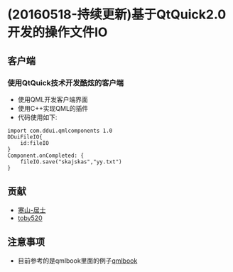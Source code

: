 # (20160518-持续更新)基于QtQuick2.0开发的操作文件IO

## 客户端

### 使用QtQuick技术开发酷炫的客户端
* 使用QML开发客户端界面
* 使用C++实现QML的插件
* 代码使用如下:

```
import com.ddui.qmlcomponents 1.0
DDuiFileIO{
    id:fileIO
}
Component.onCompleted: {
    fileIO.save("skajskas","yy.txt")
}
```

## 贡献

* [寒山-居士](https://github.com/toby20130333)
* [toby520](http://www.heilqt.com)


## 注意事项
* 目前参考的是qmlbook里面的例子[qmlbook](https://qmlbook.github.io/en/ch16/index.html#fileio-implementation)
